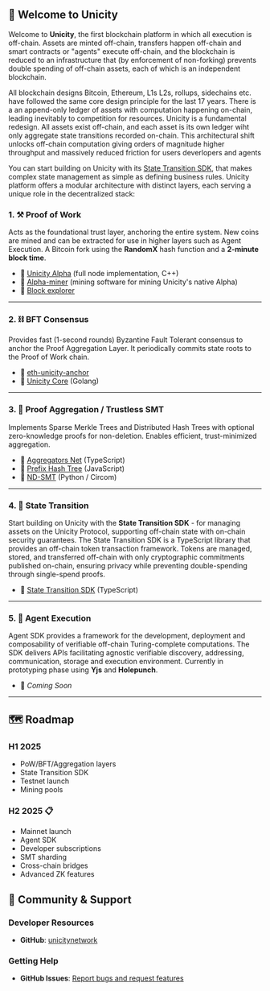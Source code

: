 ## 🚀 Welcome to Unicity

Welcome to **Unicity**, the first blockchain platform in which all execution is off-chain. Assets are minted off-chain, transfers happen off-chain and smart contracts or "agents" execute off-chain, and the blockchain is reduced
to an infrastructure that (by enforcement of non-forking) prevents double spending of off-chain assets, each of which is an independent blockchain. 

All blockchain designs Bitcoin, Ethereum, L1s L2s, rollups, sidechains etc. have followed the same core design principle for the last 17 years. There is a an append-only ledger of assets with computation happening on-chain, leading inevitably to competition for resources. Unicity is a fundamental redesign. All assets exist  off-chain, and each asset is its own ledger wiht only aggregate state transitions  recorded on-chain. This architectural shift unlocks off-chain computation giving orders of magnitude higher throughput and massively reduced friction for users deverlopers and agents

You can start building on Unicity with its [State Transition SDK](https://github.com/unicitynetwork/state-transition-sdk), that makes complex state management as simple as defining business rules. Unicity platform offers a modular architecture with distinct layers, each serving a unique role in the decentralized stack:

### 1. ⚒️ Proof of Work

Acts as the foundational trust layer, anchoring the entire system. New coins are mined and can be extracted for use in higher layers such as Agent Execution. A Bitcoin fork using the **RandomX** hash function and a **2-minute block time**.

- 🔗 [Unicity Alpha](https://github.com/unicitynetwork/alpha) (full node implementation, C++)
- 🔗 [Alpha-miner](https://github.com/unicitynetwork/alpha-miner) (mining software for mining Unicity's native Alpha)
- 🔗 [Block explorer](https://www.unicity.network/)

---

### 2. ⛓️ BFT Consensus

Provides fast (1-second rounds) Byzantine Fault Tolerant consensus to anchor the Proof Aggregation Layer. It periodically commits state roots to the Proof of Work chain.

- 🔗 [eth-unicity-anchor](https://github.com/unicitynetwork/eth-unicity-anchor)  
- 🔗 [Unicity Core](https://github.com/unicitynetwork/unicity-core) (Golang)

---

### 3. 🌲 Proof Aggregation / Trustless SMT

Implements Sparse Merkle Trees and Distributed Hash Trees with optional zero-knowledge proofs for non-deletion. Enables efficient, trust-minimized aggregation.

- 🔗 [Aggregators Net](https://github.com/unicitynetwork/aggregators_net) (TypeScript)  
- 🔗 [Prefix Hash Tree](https://github.com/unicitynetwork/prefix-hash-tree) (JavaScript)  
- 🔗 [ND-SMT](https://github.com/unicitynetwork/nd-smt) (Python / Circom)

---

### 4. 💱 State Transition

Start building on Unicity with the **State Transition SDK** - for managing assets on the Unicity Protocol, supporting off-chain state with on-chain security guarantees. The State Transition SDK is a TypeScript library that provides an off-chain token transaction framework. Tokens are managed, stored, and transferred off-chain with only cryptographic commitments published on-chain, ensuring privacy while preventing double-spending through single-spend proofs.

- 🔗 [State Transition SDK](https://github.com/unicitynetwork/state-transition-sdk) (TypeScript)

---

### 5. 🤖 Agent Execution

Agent SDK provides a framework for the development, deployment and composability of verifiable off-chain Turing-complete computations. The SDK delivers APIs facilitating agnostic verifiable discovery, addressing, communication, storage and execution environment. Currently in prototyping phase using **Yjs** and **Holepunch**.

- 🚧 *Coming Soon*

---

## 🗺️ Roadmap
### H1 2025
- PoW/BFT/Aggregation layers
- State Transition SDK
- Testnet launch
- Mining pools

### H2 2025 📋
- Mainnet launch
- Agent SDK
- Developer subscriptions
- SMT sharding
- Cross-chain bridges
- Advanced ZK features

## 🤝 Community & Support

### Developer Resources
- **GitHub**: [unicitynetwork](https://github.com/unicitynetwork)

### Getting Help
- **GitHub Issues**: [Report bugs and request features](https://github.com/unicitynetwork/.github/issues)

<!--

**Here are some ideas to get you started:**

🙋‍♀️ A short introduction - what is your organization all about?
🌈 Contribution guidelines - how can the community get involved?
👩‍💻 Useful resources - where can the community find your docs? Is there anything else the community should know?
🍿 Fun facts - what does your team eat for breakfast?
🧙 Remember, you can do mighty things with the power of [Markdown](https://docs.github.com/github/writing-on-github/getting-started-with-writing-and-formatting-on-github/basic-writing-and-formatting-syntax)
-->
